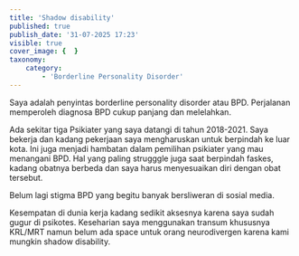 ```yaml
---
title: 'Shadow disability'
published: true
publish_date: '31-07-2025 17:23'
visible: true
cover_image: {  }
taxonomy:
    category:
        - 'Borderline Personality Disorder'
---
```


Saya adalah penyintas borderline personality disorder atau BPD. Perjalanan memperoleh diagnosa BPD cukup panjang dan melelahkan.

Ada sekitar tiga Psikiater yang saya datangi di tahun 2018-2021. Saya bekerja dan kadang pekerjaan saya mengharuskan untuk berpindah ke luar kota. Ini juga menjadi hambatan dalam pemilihan psikiater yang mau menangani BPD. Hal yang paling strugggle juga saat berpindah faskes, kadang obatnya berbeda dan saya harus menyesuaikan diri dengan obat tersebut.

Belum lagi stigma BPD yang begitu banyak bersliweran di sosial media.

Kesempatan di dunia kerja kadang sedikit aksesnya karena saya sudah gugur di psikotes. Keseharian saya menggunakan transum khususnya KRL/MRT namun belum ada space untuk orang neurodivergen karena kami mungkin shadow disability.